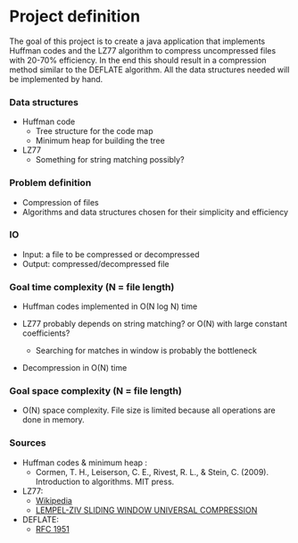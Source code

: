 # Project definition

The goal of this project is to create a java application that implements Huffman codes and the LZ77 algorithm to compress uncompressed files with 20-70% efficiency. In the end this should result in a compression method similar to the DEFLATE algorithm. All the data structures needed will be implemented by hand.


### Data structures

  * Huffman code
    * Tree structure for the code map
    * Minimum heap for building the tree
  * LZ77
    * Something for string matching possibly?
    
    
### Problem definition

  * Compression of files
  * Algorithms and data structures chosen for their simplicity and efficiency
  

### IO

  * Input: a file to be compressed or decompressed
  * Output: compressed/decompressed file
  
  
### Goal time complexity (N = file length)

  * Huffman codes implemented in O(N log N) time
  * LZ77 probably depends on string matching? or O(N) with large constant coefficients?
    * Searching for matches in window is probably the bottleneck
    
  * Decompression in O(N) time
  
### Goal space complexity (N = file length)

  * O(N) space complexity. File size is limited because all operations are done in memory.
  
  
### Sources

  * Huffman codes & minimum heap :
    * Cormen, T. H., Leiserson, C. E., Rivest, R. L., & Stein, C. (2009). Introduction to algorithms. MIT press.
  * LZ77:
    * [Wikipedia](https://en.wikipedia.org/wiki/LZ77_and_LZ78)
    * [LEMPEL-ZIV SLIDING WINDOW UNIVERSAL COMPRESSION](http://mit.edu/6.441/spring06/handout/sup/6.441_LZ_77_-_Notes_2b.doc)
  * DEFLATE:
    * [RFC 1951](https://www.ietf.org/rfc/rfc1951.txt)

